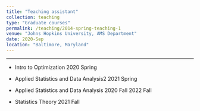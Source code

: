 ```yaml
---
title: "Teaching assistant"
collection: teaching
type: "Graduate courses"
permalink: /teaching/2014-spring-teaching-1
venue: "Johns Hopkins University, AMS Department"
date: 2020-Sep
location: "Baltimore, Maryland"
---
```

---------
-   Intro to Optimization 2020 Spring

-   Applied Statistics and Data Analysis2 2021 Spring

-   Applied Statistics and Data Analysis 2020 Fall 2022 Fall

-   Statistics Theory 2021 Fall
